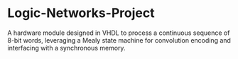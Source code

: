 # Logic-Networks-Project
A hardware module designed in VHDL to process a continuous sequence of 8-bit words, leveraging a Mealy state machine for convolution encoding and interfacing with a synchronous memory.
